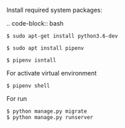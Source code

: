 
Install required system packages:

.. code-block:: bash
```
$ sudo apt-get install python3.6-dev
```
```
$ sudo apt install pipenv
```

```
$ pipenv isntall
```
For activate virtual environment 

```
$ pipenv shell
```
For run 
```
$ python manage.py migrate
$ python manage.py runserver
```


